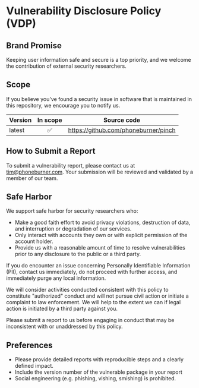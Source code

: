 # Vulnerability Disclosure Policy (VDP)

## Brand Promise

Keeping user information safe and secure is a top priority, and we welcome the
contribution of external security researchers.

## Scope

If you believe you've found a security issue in software that is maintained in
this repository, we encourage you to notify us.

| Version | In scope | Source code                          |
| ------- | :------: | ------------------------------------ |
| latest  |    ✅    | https://github.com/phoneburner/pinch |

## How to Submit a Report

To submit a vulnerability report, please contact us at tim@phoneburner.com.
Your submission will be reviewed and validated by a member of our team.

## Safe Harbor

We support safe harbor for security researchers who:

- Make a good faith effort to avoid privacy violations, destruction of data, and
  interruption or degradation of our services.
- Only interact with accounts they own or with explicit permission of the account
  holder.
- Provide us with a reasonable amount of time to resolve vulnerabilities prior
  to any disclosure to the public or a third party.

If you do encounter an issue concerning Personally Identifiable Information (PII), contact
us immediately, do not proceed with further access, and immediately purge any local
information.

We will consider activities conducted consistent with this policy to constitute
"authorized" conduct and will not pursue civil action or initiate a complaint to
law enforcement. We will help to the extent we can if legal action is initiated
by a third party against you.

Please submit a report to us before engaging in conduct that may be inconsistent
with or unaddressed by this policy.

## Preferences

- Please provide detailed reports with reproducible steps and a clearly defined
  impact.
- Include the version number of the vulnerable package in your report
- Social engineering (e.g. phishing, vishing, smishing) is prohibited.

